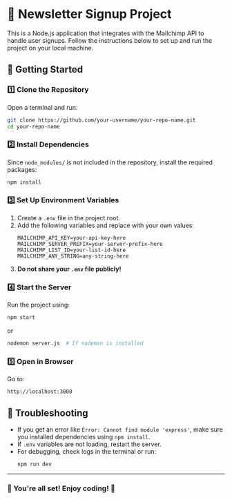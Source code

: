 # 📌 Newsletter Signup Project

This is a Node.js application that integrates with the Mailchimp API to handle user signups. Follow the instructions below to set up and run the project on your local machine.

## 🚀 Getting Started

### 1️⃣ Clone the Repository
Open a terminal and run:
```bash
git clone https://github.com/your-username/your-repo-name.git
cd your-repo-name
```

### 2️⃣ Install Dependencies
Since `node_modules/` is not included in the repository, install the required packages:
```bash
npm install
```

### 3️⃣ Set Up Environment Variables
1. Create a `.env` file in the project root.
2. Add the following variables and replace with your own values:
   ```env
   MAILCHIMP_API_KEY=your-api-key-here
   MAILCHIMP_SERVER_PREFIX=your-server-prefix-here
   MAILCHIMP_LIST_ID=your-list-id-here
   MAILCHIMP_ANY_STRING=any-string-here
   ```
3. **Do not share your `.env` file publicly!**

### 4️⃣ Start the Server
Run the project using:
```bash
npm start
```
or
```bash
nodemon server.js  # If nodemon is installed
```

### 5️⃣ Open in Browser
Go to:
```
http://localhost:3000
```

## 🔧 Troubleshooting
- If you get an error like `Error: Cannot find module 'express'`, make sure you installed dependencies using `npm install`.
- If `.env` variables are not loading, restart the server.
- For debugging, check logs in the terminal or run:
  ```bash
  npm run dev
  ```

---
### 🎯 You're all set! Enjoy coding! 🚀

